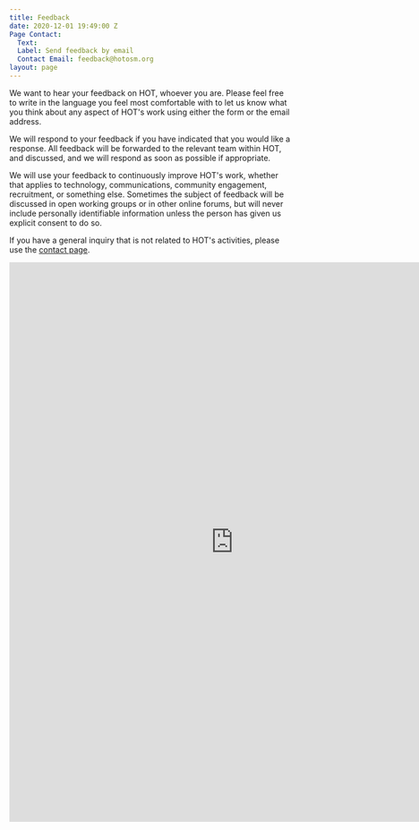```yaml
---
title: Feedback
date: 2020-12-01 19:49:00 Z
Page Contact:
  Text: 
  Label: Send feedback by email
  Contact Email: feedback@hotosm.org
layout: page
---
```


We want to hear your feedback on  HOT, whoever you are. Please feel free to write in the language you feel most comfortable with to let us know what you think about any aspect of HOT's work using either the form or the email address.

We will respond to your feedback if you have indicated that you would like a response. All feedback will be forwarded to the relevant team within HOT, and discussed, and we will respond as soon as possible if appropriate.

We will use your feedback to continuously improve HOT's work, whether that applies to technology, communications, community engagement, recruitment, or something else. Sometimes the subject of feedback will be discussed in open working groups or in other online forums, but will never include personally identifiable information unless the person has given us explicit consent to do so.

If you have a general inquiry that is not related to HOT's activities, please use the [contact page](https://www.hotosm.org/contact).

<iframe src="https://docs.google.com/forms/d/e/1FAIpQLSdUHdB9NoPRWCWvn1NrTo2ncKWvqHig2Fli25Vn1dn_F_f8_g/viewform?embedded=true" width="800" height="1000" frameborder="0" marginheight="15px" marginwidth="15px">Loading…</iframe>